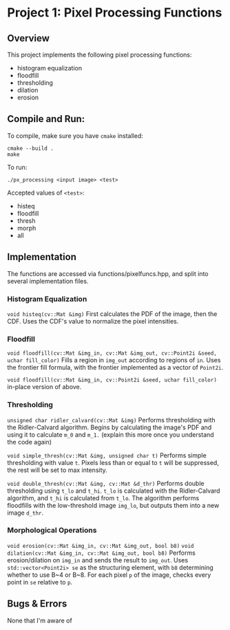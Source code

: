 # Project 1: Pixel Processing Functions

## Overview
This project implements the following pixel processing functions:
- histogram equalization
- floodfill
- thresholding
- dilation
- erosion

## Compile and Run:
To compile, make sure you have `cmake` installed:
```
cmake --build .
make
```
To run:
```
./px_processing <input image> <test>
```
Accepted values of `<test>`:
- histeq
- floodfill
- thresh
- morph
- all

## Implementation
The functions are accessed via functions/pixelfuncs.hpp, and split into several implementation files.

### Histogram Equalization
`void histeq(cv::Mat &img)`
First calculates the PDF of the image, then the CDF.
Uses the CDF's value to normalize the pixel intensities.


### Floodfill
`void floodfill(cv::Mat &img_in, cv::Mat &img_out, cv::Point2i &seed, uchar fill_color)`
Fills a region in `img_out` according to regions of `in`.
Uses the frontier fill formula, with the frontier implemented as a vector of `Point2i`.

`void floodfill(cv::Mat &img_in, cv::Point2i &seed, uchar fill_color)`
in-place version of above.


### Thresholding
`unsigned char ridler_calvard(cv::Mat &img)`
Performs thresholding with the Ridler-Calvard algorithm.
Begins by calculating the image's PDF and using it to calculate `m_0` and `m_1.`
(explain this more once you understand the code again)

`void simple_thresh(cv::Mat &img, unsigned char t)`
Performs simple thresholding with value `t`.
Pixels less than or equal to `t` will be suppressed, the rest will be set to max intensity.

`void double_thresh(cv::Mat &img, cv::Mat &d_thr)`
Performs double thresholding using `t_lo` and `t_hi`.
`t_lo` is calculated with the Ridler-Calvard algorithm, and `t_hi` is calculated from `t_lo`.
The algorithm performs floodfills with the low-threshold image `img_lo`, but outputs them into a new image `d_thr`.

### Morphological Operations
`void erosion(cv::Mat &img_in, cv::Mat &img_out, bool b8)`
`void dilation(cv::Mat &img_in, cv::Mat &img_out, bool b8)`
Performs erosion/dilation on `img_in` and sends the result to `img_out`.
Uses `std::vector<Point2i> se` as the structuring element, with `b8` determining whether to use B~4 or B~8.
For each pixel `p` of the image, checks every point in `se` relative to `p`.


## Bugs & Errors
None that I'm aware of